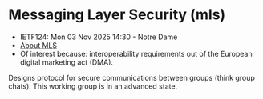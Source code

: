 # Messaging Layer Security (mls)
* <IETFschedule>IETF124: Mon 03 Nov 2025 14:30 - Notre Dame</IETFschedule>
* [About MLS](https://datatracker.ietf.org/group/mls/about/)
* Of interest because: interoperability requirements out of the European digital marketing act (DMA).


Designs protocol for secure communications between groups (think group chats). This working group is in an advanced state.